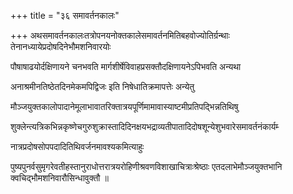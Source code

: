 +++
title = "३६ समावर्तनकालः"

+++
अथसमावर्तनकालःतत्रोपनयनोक्तकालेसमावर्तनमितिबहवोज्योतिर्ग्रन्थाः तेनानध्यायेप्रदोषदिनेभौमशनिवारयोः

पौषाषाढयोर्दक्षिणायने चनभवति मार्गशीर्षेविवाहप्रसक्तौदक्षिणायनेऽपिभवति अन्यथा

अनाश्रमीनतिष्ठेतदिनमेकमपिद्विजः इति निषेधातिक्रमापत्तेः अन्येतु

मौञ्जयुक्तकालोपादानेमूलाभावातरिक्तात्रयपूर्णिमामावास्याष्टमीप्रतिपद्भिन्नतिथिषु

शुक्लेन्त्यत्रिकभिन्नकृष्णेचगुरुशुक्रास्तादिदिनक्षयभद्राव्यतीपातादिदोषशून्येशुभवारेसमावर्तनंकार्यम्‍

नात्रप्रदोषसोपपदादितिथिवर्जनमावश्यकमित्याहुः

पुष्यपुनर्वसुमृगरेवतीहस्तानुराधोत्तरात्रयरोहिणीश्रवणविशाखाचित्राःश्रेष्ठाः एतदलाभेमौञ्जयुक्तभानि क्वचिद्भौमशनिवारौसिन्धावुक्तौ ॥
